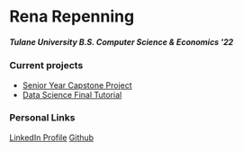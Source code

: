 # Rena Repenning

##### Tulane University B.S. Computer Science & Economics '22

### Current projects
* [Senior Year Capstone Project](/VideoGameRecommender/)
* [Data Science Final Tutorial](/weplaynoladata/)

### Personal Links
[LinkedIn Profile](https://www.linkedin.com/in/renarepenning/)
[Github](https://github.com/renarepenning)


